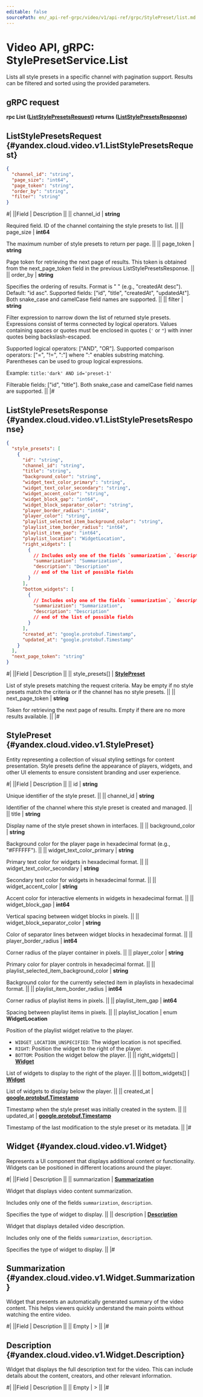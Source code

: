 ```yaml
---
editable: false
sourcePath: en/_api-ref-grpc/video/v1/api-ref/grpc/StylePreset/list.md
---
```


# Video API, gRPC: StylePresetService.List

Lists all style presets in a specific channel with pagination support.
Results can be filtered and sorted using the provided parameters.

## gRPC request

**rpc List ([ListStylePresetsRequest](#yandex.cloud.video.v1.ListStylePresetsRequest)) returns ([ListStylePresetsResponse](#yandex.cloud.video.v1.ListStylePresetsResponse))**

## ListStylePresetsRequest {#yandex.cloud.video.v1.ListStylePresetsRequest}

```json
{
  "channel_id": "string",
  "page_size": "int64",
  "page_token": "string",
  "order_by": "string",
  "filter": "string"
}
```

#|
||Field | Description ||
|| channel_id | **string**

Required field. ID of the channel containing the style presets to list. ||
|| page_size | **int64**

The maximum number of style presets to return per page. ||
|| page_token | **string**

Page token for retrieving the next page of results.
This token is obtained from the next_page_token field in the previous ListStylePresetsResponse. ||
|| order_by | **string**

Specifies the ordering of results.
Format is "<field> <order>" (e.g., "createdAt desc").
Default: "id asc".
Supported fields: ["id", "title", "createdAt", "updatedAt"].
Both snake_case and camelCase field names are supported. ||
|| filter | **string**

Filter expression to narrow down the list of returned style presets.
Expressions consist of terms connected by logical operators.
Values containing spaces or quotes must be enclosed in quotes (`'` or `"`)
with inner quotes being backslash-escaped.

Supported logical operators: ["AND", "OR"].
Supported comparison operators: ["=", "!=", ":"] where ":" enables substring matching.
Parentheses can be used to group logical expressions.

Example: `title:'dark' AND id='preset-1'`

Filterable fields: ["id", "title"].
Both snake_case and camelCase field names are supported. ||
|#

## ListStylePresetsResponse {#yandex.cloud.video.v1.ListStylePresetsResponse}

```json
{
  "style_presets": [
    {
      "id": "string",
      "channel_id": "string",
      "title": "string",
      "background_color": "string",
      "widget_text_color_primary": "string",
      "widget_text_color_secondary": "string",
      "widget_accent_color": "string",
      "widget_block_gap": "int64",
      "widget_block_separator_color": "string",
      "player_border_radius": "int64",
      "player_color": "string",
      "playlist_selected_item_background_color": "string",
      "playlist_item_border_radius": "int64",
      "playlist_item_gap": "int64",
      "playlist_location": "WidgetLocation",
      "right_widgets": [
        {
          // Includes only one of the fields `summarization`, `description`
          "summarization": "Summarization",
          "description": "Description"
          // end of the list of possible fields
        }
      ],
      "bottom_widgets": [
        {
          // Includes only one of the fields `summarization`, `description`
          "summarization": "Summarization",
          "description": "Description"
          // end of the list of possible fields
        }
      ],
      "created_at": "google.protobuf.Timestamp",
      "updated_at": "google.protobuf.Timestamp"
    }
  ],
  "next_page_token": "string"
}
```

#|
||Field | Description ||
|| style_presets[] | **[StylePreset](#yandex.cloud.video.v1.StylePreset)**

List of style presets matching the request criteria.
May be empty if no style presets match the criteria or if the channel has no style presets. ||
|| next_page_token | **string**

Token for retrieving the next page of results.
Empty if there are no more results available. ||
|#

## StylePreset {#yandex.cloud.video.v1.StylePreset}

Entity representing a collection of visual styling settings for content presentation.
Style presets define the appearance of players, widgets, and other UI elements
to ensure consistent branding and user experience.

#|
||Field | Description ||
|| id | **string**

Unique identifier of the style preset. ||
|| channel_id | **string**

Identifier of the channel where this style preset is created and managed. ||
|| title | **string**

Display name of the style preset shown in interfaces. ||
|| background_color | **string**

Background color for the player page in hexadecimal format (e.g., "#FFFFFF"). ||
|| widget_text_color_primary | **string**

Primary text color for widgets in hexadecimal format. ||
|| widget_text_color_secondary | **string**

Secondary text color for widgets in hexadecimal format. ||
|| widget_accent_color | **string**

Accent color for interactive elements in widgets in hexadecimal format. ||
|| widget_block_gap | **int64**

Vertical spacing between widget blocks in pixels. ||
|| widget_block_separator_color | **string**

Color of separator lines between widget blocks in hexadecimal format. ||
|| player_border_radius | **int64**

Corner radius of the player container in pixels. ||
|| player_color | **string**

Primary color for player controls in hexadecimal format. ||
|| playlist_selected_item_background_color | **string**

Background color for the currently selected item in playlists in hexadecimal format. ||
|| playlist_item_border_radius | **int64**

Corner radius of playlist items in pixels. ||
|| playlist_item_gap | **int64**

Spacing between playlist items in pixels. ||
|| playlist_location | enum **WidgetLocation**

Position of the playlist widget relative to the player.

- `WIDGET_LOCATION_UNSPECIFIED`: The widget location is not specified.
- `RIGHT`: Position the widget to the right of the player.
- `BOTTOM`: Position the widget below the player. ||
|| right_widgets[] | **[Widget](#yandex.cloud.video.v1.Widget)**

List of widgets to display to the right of the player. ||
|| bottom_widgets[] | **[Widget](#yandex.cloud.video.v1.Widget)**

List of widgets to display below the player. ||
|| created_at | **[google.protobuf.Timestamp](https://developers.google.com/protocol-buffers/docs/reference/google.protobuf#timestamp)**

Timestamp when the style preset was initially created in the system. ||
|| updated_at | **[google.protobuf.Timestamp](https://developers.google.com/protocol-buffers/docs/reference/google.protobuf#timestamp)**

Timestamp of the last modification to the style preset or its metadata. ||
|#

## Widget {#yandex.cloud.video.v1.Widget}

Represents a UI component that displays additional content or functionality.
Widgets can be positioned in different locations around the player.

#|
||Field | Description ||
|| summarization | **[Summarization](#yandex.cloud.video.v1.Widget.Summarization)**

Widget that displays video content summarization.

Includes only one of the fields `summarization`, `description`.

Specifies the type of widget to display. ||
|| description | **[Description](#yandex.cloud.video.v1.Widget.Description)**

Widget that displays detailed video description.

Includes only one of the fields `summarization`, `description`.

Specifies the type of widget to display. ||
|#

## Summarization {#yandex.cloud.video.v1.Widget.Summarization}

Widget that presents an automatically generated summary of the video content.
This helps viewers quickly understand the main points without watching the entire video.

#|
||Field | Description ||
|| Empty | > ||
|#

## Description {#yandex.cloud.video.v1.Widget.Description}

Widget that displays the full description text for the video.
This can include details about the content, creators, and other relevant information.

#|
||Field | Description ||
|| Empty | > ||
|#